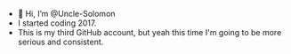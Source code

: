 - 👋 Hi, I’m @Uncle-Solomon
- I started coding 2017.
- This is my third GitHub account, but yeah this time I'm going to be more serious and consistent.

<!---
Uncle-Solomon/Uncle-Solomon is a ✨ special ✨ repository because its `README.md` (this file) appears on your GitHub profile.
You can click the Preview link to take a look at your changes.
--->

